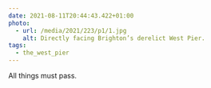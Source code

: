 ```yaml
---
date: 2021-08-11T20:44:43.422+01:00
photo:
  - url: /media/2021/223/p1/1.jpg
    alt: Directly facing Brighton’s derelict West Pier.
tags:
  - the_west_pier
---
```


All things must pass.
